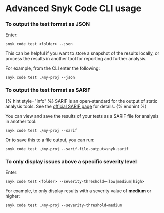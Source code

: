 # Advanced Snyk Code CLI usage

### To output the test format as JSON

Enter:

```text
snyk code test <folder> --json
```

This can be helpful if you want to store a snapshot of the results locally, or process the results in another tool for reporting and further analysis.

For example, from the CLI enter the following:

```text
snyk code test ./my-proj --json
```

### To output the test format as SARIF

{% hint style="info" %}
SARIF is an open-standard for the output of static analysis tools. See the [official SARIF page](https://sarifweb.azurewebsites.net/) for details.
{% endhint %}

You can view and save the results of your tests as a SARIF file for analysis in another tool:

```text
snyk code test ./my-proj --sarif
```

Or to save this to a file output, you can run:

```text
snyk code test ./my-proj --sarif-file-output=snyk.sarif
```

### To only display issues above a specific severity level

Enter:

```text
snyk code test <folder> --severity-threshold=<low|medium|high>
```

For example, to only display results with a severity value of **medium** or higher:

```text
snyk code test ./my-proj --severity-threshold=medium
```

